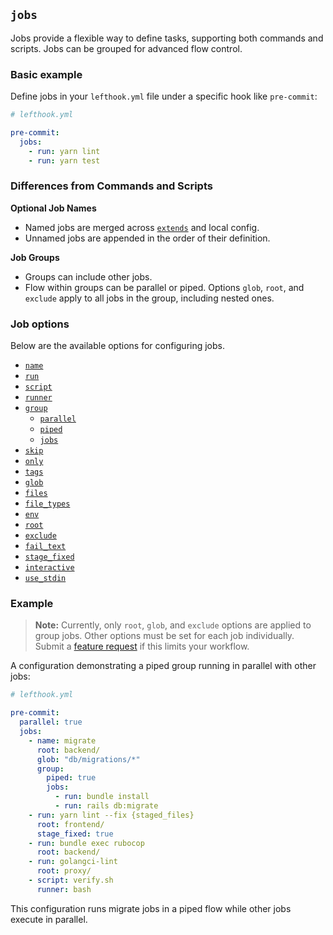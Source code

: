 ## `jobs`

Jobs provide a flexible way to define tasks, supporting both commands and scripts. Jobs can be grouped for advanced flow control.

### Basic example

Define jobs in your `lefthook.yml` file under a specific hook like `pre-commit`:

```yml
# lefthook.yml

pre-commit:
  jobs:
    - run: yarn lint
    - run: yarn test
```

### Differences from Commands and Scripts

**Optional Job Names**

- Named jobs are merged across [`extends`](./extends.md) and local config.
- Unnamed jobs are appended in the order of their definition.

**Job Groups**

- Groups can include other jobs.
- Flow within groups can be parallel or piped. Options `glob`, `root`, and `exclude` apply to all jobs in the group, including nested ones.

### Job options

Below are the available options for configuring jobs.

- [`name`](./name.md)
- [`run`](./run.md)
- [`script`](./script.md)
- [`runner`](./runner.md)
- [`group`](./group.md)
  - [`parallel`](./parallel.md)
  - [`piped`](./piped.md)
  - [`jobs`](./jobs.md)
- [`skip`](./skip.md)
- [`only`](./only.md)
- [`tags`](./tags.md)
- [`glob`](./glob.md)
- [`files`](./files.md)
- [`file_types`](./file_types.md)
- [`env`](./env.md)
- [`root`](./root.md)
- [`exclude`](./exclude.md)
- [`fail_text`](./fail_text.md)
- [`stage_fixed`](./stage_fixed.md)
- [`interactive`](./interactive.md)
- [`use_stdin`](./use_stdin.md)

### Example

> **Note:** Currently, only `root`, `glob`, and `exclude` options are applied to group jobs. Other options must be set for each job individually. Submit a [feature request](https://github.com/evilmartians/lefthook/issues/new?assignees=&labels=feature+request&projects=&template=feature_request.md) if this limits your workflow.

A configuration demonstrating a piped group running in parallel with other jobs:

```yml
# lefthook.yml

pre-commit:
  parallel: true
  jobs:
    - name: migrate
      root: backend/
      glob: "db/migrations/*"
      group:
        piped: true
        jobs:
          - run: bundle install
          - run: rails db:migrate
    - run: yarn lint --fix {staged_files}
      root: frontend/
      stage_fixed: true
    - run: bundle exec rubocop
      root: backend/
    - run: golangci-lint
      root: proxy/
    - script: verify.sh
      runner: bash
```

This configuration runs migrate jobs in a piped flow while other jobs execute in parallel.
